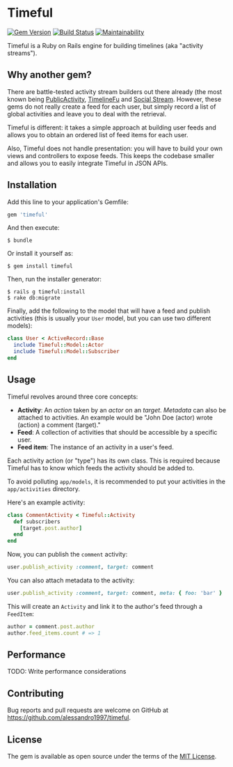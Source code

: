 # Timeful

[![Gem Version](https://badge.fury.io/rb/timeful.svg)](https://badge.fury.io/rb/timeful)
[![Build Status](https://travis-ci.org/aldesantis/timeful.svg?branch=master)](https://travis-ci.org/aldesantis/timeful)
[![Maintainability](https://api.codeclimate.com/v1/badges/54290b636ef759bb5c53/maintainability)](https://codeclimate.com/github/aldesantis/timeful/maintainability)

Timeful is a Ruby on Rails engine for building timelines (aka "activity streams").

## Why another gem?

There are battle-tested activity stream builders out there already (the most known being
[PublicActivity][public_activity], [TimelineFu][timeline_fu] and [Social Stream][social_stream].
However, these gems do not really create a feed for each user, but simply record a list of global
activities and leave you to deal with the retrieval.

Timeful is different: it takes a simple approach at building user feeds and allows you to obtain
an ordered list of feed items for each user.

Also, Timeful does not handle presentation: you will have to build your own views and controllers to
expose feeds. This keeps the codebase smaller and allows you to easily integrate Timeful in JSON
APIs.

[public_activity]: https://github.com/chaps-io/public_activity
[timeline_fu]: https://github.com/jamesgolick/timeline_fu
[social_stream]: https://github.com/ging/social_stream

## Installation

Add this line to your application's Gemfile:

```ruby
gem 'timeful'
```

And then execute:

```console
$ bundle
```

Or install it yourself as:

```console
$ gem install timeful
```

Then, run the installer generator:

```console
$ rails g timeful:install
$ rake db:migrate
```

Finally, add the following to the model that will have a feed and publish activities (this is
usually your `User` model, but you can use two different models):

```ruby
class User < ActiveRecord::Base
  include Timeful::Model::Actor
  include Timeful::Model::Subscriber
end
```

## Usage

Timeful revolves around three core concepts:

- **Activity**: An _action_ taken by an _actor_ on an _target_. _Metadata_ can also be attached to
  activities. An example would be "John Doe (actor) wrote (action) a comment (target)."
- **Feed**: A collection of activities that should be accessible by a specific user.
- **Feed item**: The instance of an activity in a user's feed.

Each activity action (or "type") has its own class. This is required because Timeful has to know
which feeds the activity should be added to.

To avoid polluting `app/models`, it is recommended to put your activities in the `app/activities`
directory.

Here's an example activity:

```ruby
class CommentActivity < Timeful::Activity
  def subscribers
    [target.post.author]
  end
end
```

Now, you can publish the `comment` activity:

```ruby
user.publish_activity :comment, target: comment
```

You can also attach metadata to the activity:

```ruby
user.publish_activity :comment, target: comment, meta: { foo: 'bar' }
```

This will create an `Activity` and link it to the author's feed through a `FeedItem`:

```ruby
author = comment.post.author
author.feed_items.count # => 1
```

## Performance

TODO: Write performance considerations

## Contributing

Bug reports and pull requests are welcome on GitHub at https://github.com/alessandro1997/timeful.

## License

The gem is available as open source under the terms of the [MIT License](http://opensource.org/licenses/MIT).
